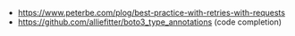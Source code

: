 - https://www.peterbe.com/plog/best-practice-with-retries-with-requests
- https://github.com/alliefitter/boto3_type_annotations (code completion)
